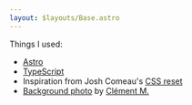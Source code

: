 ```yaml
---
layout: $layouts/Base.astro
---
```


Things I used:

- [Astro][]
- [TypeScript][]
- Inspiration from Josh Comeau's [CSS reset][]
- [Background photo][] by [Clément M.][]

[Astro]: https://astro.build/
[TypeScript]: https://www.typescriptlang.org/
[CSS reset]: https://www.joshwcomeau.com/css/custom-css-reset/
[Background photo]: https://unsplash.com/photos/h7vKkZNNThE
[Clément M.]: https://unsplash.com/@cmreflections
